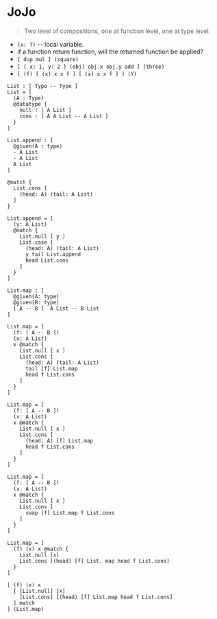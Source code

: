 # JoJo

> Two level of compositions, one at function level, one at type level.

- `(x: T)` -- local variable.
- if a function return function, will the returned function be applied?
- `[ dup mul ] (square)`
- `[ { x: 1, y: 2 } (obj) obj.x obj.y add ] (three)`
- `[ (f) [ (x) x x f ] [ (x) x x f ] ] (Y)`

```
List : [ Type -- Type ]
List = [
  (A : Type)
  @datatype {
    null : [ A List ]
    cons : [ A A List -- A List ]
  }
]

List.append : [
  @given(A : type)
  - A List
  - A List
  A List
]

@match {
  List.cons [
    (head: A) (tail: A List)
  ]
}

List.append = [
  (y: A List)
  @match {
    List.null [ y ]
    List.case [
      (head: A) (tail: A List)
      y tail List.append
      head List.cons
    ]
  }
]

List.map : [
  @given(A: type)
  @given(B: type)
  [ A -- B ]  A List -- B List
]

List.map = [
  (f: [ A -- B ])
  (x: A List)
  x @match {
    List.null [ x ]
    List.cons [
      (head: A) (tail: A List)
      tail [f] List.map
      head f List.cons
    ]
  }
]

List.map = [
  (f: [ A -- B ])
  (x: A List)
  x @match {
    List.null [ x ]
    List.cons [
      (head: A) [f] List.map
      head f List.cons
    ]
  }
]

List.map = [
  (f: [ A -- B ])
  (x: A List)
  x @match {
    List.null [ x ]
    List.cons [
      swap [f] List.map f List.cons
    ]
  }
]

List.map = [
  (f) (x) x @match {
    List.null [x]
    List.cons [(head) [f] List. map head f List.cons]
  }
]

[ (f) (x) x
  [ [List.null] [x]
    [List.cons] [(head) [f] List.map head f List.cons]
  ] match
] (List.map)
```
